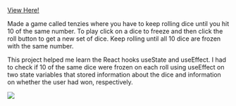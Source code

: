 [View Here!](https://neon-manatee-7d3646.netlify.app)

Made a game called tenzies where you have to keep rolling dice until you hit 10 of the same number. To play click on a dice to freeze and then click the roll button to get a new set of dice. Keep rolling until all 10 dice are frozen with the same number. 

This project helped me learn the React hooks useState and useEffect. I had to check if 10 of the same dice were frozen on each roll using useEffect on two state variables that stored information about the dice and information on whether the user had won, respectively. 

 ![](https://github.com/npinak/tenzies/blob/main/tenzies/tenzies_movie_AdobeExpress.gif)
